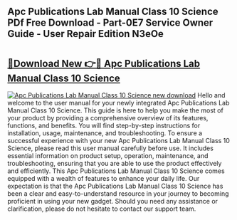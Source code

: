 ## Apc Publications Lab Manual Class 10 Science PDf Free Download - Part-0E7 Service Owner Guide - User Repair Edition N3eOe

# <h2><a href="http://bc66412.oget.top/?id=Apc+Publications+Lab+Manual+Class+10+Science">🔗Download New 👉🔴 Apc Publications Lab Manual Class 10 Science</a></h2>

[![Apc Publications Lab Manual Class 10 Science new download](https://i.imgur.com/5g1atiW.png)](http://bc66412.oget.top/?id=Apc+Publications+Lab+Manual+Class+10+Science)
Hello and welcome to the user manual for your newly integrated Apc Publications Lab Manual Class 10 Science. This guide is here to help you make the most of your product by providing a comprehensive overview of its features, functions, and benefits. You will find step-by-step instructions for installation, usage, maintenance, and troubleshooting. To ensure a successful experience with your new Apc Publications Lab Manual Class 10 Science, please read this user manual carefully before use. It includes essential information on product setup, operation, maintenance, and troubleshooting, ensuring that you are able to use the product effectively and efficiently. This Apc Publications Lab Manual Class 10 Science comes equipped with a wealth of features to enhance your daily life. Our expectation is that the Apc Publications Lab Manual Class 10 Science has been a clear and easy-to-understand resource in your journey to becoming proficient in using your new gadget. Should you need any assistance or clarification, please do not hesitate to contact our support team.
